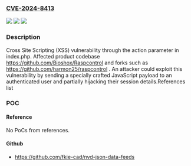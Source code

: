 ### [CVE-2024-8413](https://cve.mitre.org/cgi-bin/cvename.cgi?name=CVE-2024-8413)
![](https://img.shields.io/static/v1?label=Product&message=RaspControl&color=blue)
![](https://img.shields.io/static/v1?label=Version&message=%3D%201.0%20&color=brighgreen)
![](https://img.shields.io/static/v1?label=Vulnerability&message=CWE-79%20Improper%20Neutralization%20of%20Input%20During%20Web%20Page%20Generation%20(XSS%20or%20'Cross-site%20Scripting')&color=brighgreen)

### Description

Cross Site Scripting (XSS) vulnerability through the action parameter in index.php. Affected product codebase  https://github.com/Bioshox/Raspcontrol  and forks such as  https://github.com/harmon25/raspcontrol . An attacker could exploit this vulnerability by sending a specially crafted JavaScript payload to an authenticated user and partially hijacking their session details.References list

### POC

#### Reference
No PoCs from references.

#### Github
- https://github.com/fkie-cad/nvd-json-data-feeds

